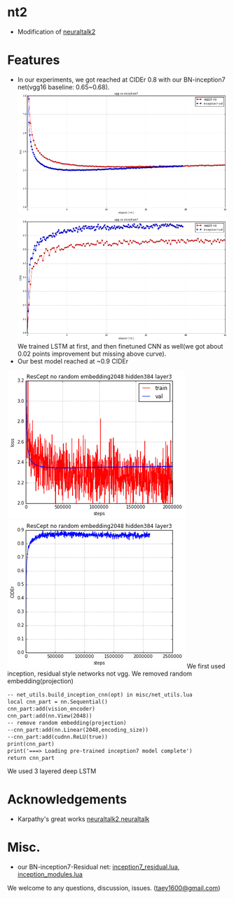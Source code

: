 # nt2
- Modification of [neuraltalk2](https://github.com/karpathy/neuraltalk2)

# Features
- In our experiments, we got reached at CIDEr 0.8 with our BN-inception7 net(vgg16 baseline: 0.65~0.68). 
![alt tag](https://github.com/taey16/nt2/blob/master/logs/nt2_vgg_inception_loss.png)
![alt tag](https://github.com/taey16/nt2/blob/master/logs/nt2_vgg_inception_CIDEr.png)
We trained LSTM at first, and then finetuned CNN as well(we got about 0.02 points improvement but missing above curve). 
- Our best model reached at ~0.9 CIDEr

![alt tag](https://github.com/taey16/nt2/blob/master/logs/nt2_ResCeption_embedding2048_lstm3_loss.png)
![alt tag](https://github.com/taey16/nt2/blob/master/logs/nt2_ResCeption_embedding2048_lstm3_CIDEr.png)
We first used inception, residual style networks not vgg. We removed random embedding(projection)
```Shell
-- net_utils.build_inception_cnn(opt) in misc/net_utils.lua
local cnn_part = nn.Sequential()
cnn_part:add(vision_encoder)
cnn_part:add(nn.View(2048))
-- remove random embedding(projection)
--cnn_part:add(nn.Linear(2048,encoding_size))
--cnn_part:add(cudnn.ReLU(true))
print(cnn_part)
print('===> Loading pre-trained inception7 model complete')
return cnn_part 
```
We used 3 layered deep LSTM

# Acknowledgements
- Karpathy's great works [neuraltalk2](https://github.com/karpathy/neuraltalk2),[neuraltalk](https://github.com/karpathy/neuraltalk)

# Misc.
- our BN-inception7-Residual net: [inception7_residual.lua](https://github.com/taey16/image-encoder/blob/master/models/inception7_residual.lua), [inception_modules.lua](https://github.com/taey16/image-encoder/blob/master/models/inception_module.lua)

We welcome to any questions, discussion, issues. 
(taey1600@gmail.com)
